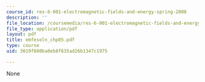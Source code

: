 ```yaml
---
course_id: res-6-001-electromagnetic-fields-and-energy-spring-2008
description: ''
file_location: /coursemedia/res-6-001-electromagnetic-fields-and-energy-spring-2008/3019f880ba0eb8f635ad26b1347c1975_emfesoln_chp05.pdf
file_type: application/pdf
layout: pdf
title: emfesoln_chp05.pdf
type: course
uid: 3019f880ba0eb8f635ad26b1347c1975

---
```

None